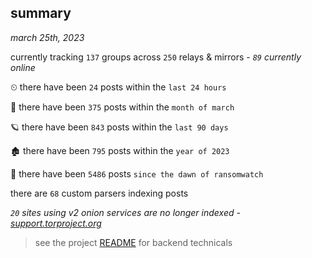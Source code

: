 
## summary
_march 25th, 2023_

currently tracking `137` groups across `250` relays & mirrors - _`89` currently online_

⏲ there have been `24` posts within the `last 24 hours`

🦈 there have been `375` posts within the `month of march`

🪐 there have been `843` posts within the `last 90 days`

🏚 there have been `795` posts within the `year of 2023`

🦕 there have been `5486` posts `since the dawn of ransomwatch`

there are `68` custom parsers indexing posts

_`20` sites using v2 onion services are no longer indexed - [support.torproject.org](https://support.torproject.org/onionservices/v2-deprecation/)_

> see the project [README](https://github.com/joshhighet/ransomwatch#ransomwatch--) for backend technicals
